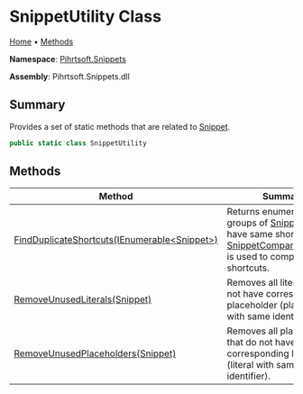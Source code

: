 <a name="_top"></a>

# SnippetUtility Class

[Home](../../../README.md#_top) &#x2022; [Methods](#methods)

**Namespace**: [Pihrtsoft.Snippets](../README.md#_top)

**Assembly**: Pihrtsoft\.Snippets\.dll

## Summary

Provides a set of static methods that are related to [Snippet](../Snippet/README.md#_top)\.

```csharp
public static class SnippetUtility
```

## Methods

| Method | Summary |
| ------ | ------- |
| [FindDuplicateShortcuts(IEnumerable\<Snippet>)](FindDuplicateShortcuts/README.md#_top) | Returns enumerable groups of [Snippet](../Snippet/README.md#_top)s that have same shortcut\. [SnippetComparer.Shortcut](../Comparers/SnippetComparer/Shortcut/README.md#_top) is used to compare shortcuts\. |
| [RemoveUnusedLiterals(Snippet)](RemoveUnusedLiterals/README.md#_top) | Removes all literals that do not have corresponding placeholder \(placeholder with same identifier\)\. |
| [RemoveUnusedPlaceholders(Snippet)](RemoveUnusedPlaceholders/README.md#_top) | Removes all placeholders that do not have corresponding literal \(literal with same identifier\)\. |

